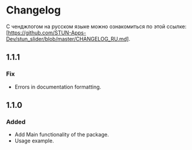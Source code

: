 # Changelog

С ченджлогом на русском языке можно ознакомиться по этой ссылке: [https://github.com/STUN-Apps-Dev/stun_slider/blob/master/CHANGELOG_RU.md].

## 1.1.1
### Fix
- Errors in documentation formatting.

## 1.1.0
### Added
- Add Main functionality of the package.
- Usage example.